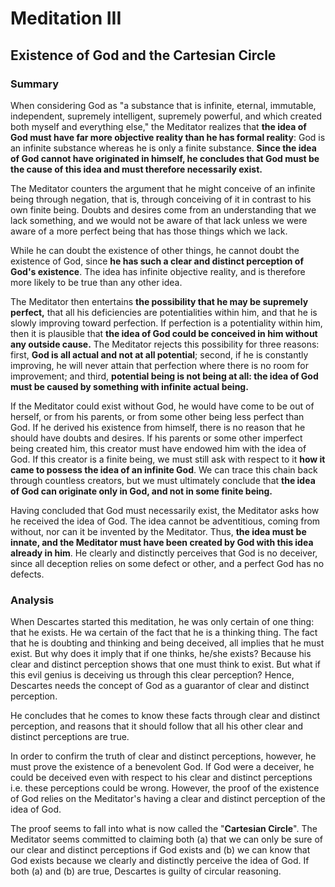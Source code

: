 # Meditation III
## Existence of God and the Cartesian Circle

### Summary 

When considering God as "a substance that is infinite, eternal, immutable, independent, supremely intelligent, supremely powerful, and which created both myself and everything else," the Meditator realizes that **the idea of God must have far more objective reality than he has formal reality**: God is an infinite substance whereas he is only a finite substance. 
**Since the idea of God cannot have originated in himself, he concludes that God must be the cause of this idea and must therefore necessarily exist.**

The Meditator counters the argument that he might conceive of an infinite being through negation, that is, through conceiving of it in contrast to his own finite being. Doubts and desires come from an understanding that we lack something, and we would not be aware of that lack unless we were aware of a more perfect being that has those things which we lack.

While he can doubt the existence of other things, he cannot doubt the existence of God, since **he has such a clear and distinct perception of God's existence**. The idea has infinite objective reality, and is therefore more likely to be true than any other idea.

The Meditator then entertains **the possibility that he may be supremely perfect,** that all his deficiencies are potentialities within him, and that he is slowly improving toward perfection. If perfection is a potentiality within him, then it is plausible that **the idea of God could be conceived in him without any outside cause.** The Meditator rejects this possibility for three reasons: first, **God is all actual and not at all potential**; second, if he is constantly improving, he will never attain that perfection where there is no room for improvement; and third, **potential being is not being at all: the idea of God must be caused by something with infinite actual being.**

If the Meditator could exist without God, he would have come to be out of herself, or from his parents, or from some other being less perfect than God. If he derived his existence from himself, there is no reason that he should have doubts and desires. 
If his parents or some other imperfect being created him, this creator must have endowed him with the idea of God. If this creator is a finite being, we must still ask with respect to it **how it came to possess the idea of an infinite God**. We can trace this chain back through countless creators, but we must ultimately conclude that **the idea of God can originate only in God, and not in some finite being.**

Having concluded that God must necessarily exist, the Meditator asks how he received the idea of God. The idea cannot be adventitious, coming from without, nor can it be invented by the Meditator. Thus, **the idea must be innate, and the Meditator must have been created by God with this idea already in him**. He clearly and distinctly perceives that God is no deceiver, since all deception relies on some defect or other, and a perfect God has no defects.

### Analysis

When Descartes started this meditation, he was only certain of one thing: that he exists. He  wa certain of the fact that he is a thinking thing. The fact that he is doubting and thinking and being deceived, all implies that he must exist. But why does it imply that if one thinks, he/she exists? Because his clear and distinct perception shows that one must think to exist. But what if this evil genius is deceiving us through this clear perception? Hence, Descartes needs the concept of God as a guarantor of clear and distinct perception. 

He concludes that he comes to know these facts through clear and distinct perception, and reasons that it should follow that all his other clear and distinct perceptions are true. 

In order to confirm the truth of clear and distinct perceptions, however, he must prove the existence of a benevolent God. If God were a deceiver, he could be deceived even with respect to his clear and distinct perceptions i.e. these perceptions could be wrong. However, the proof of the existence of God relies on the Meditator's having a clear and distinct perception of the idea of God.

The proof seems to fall into what is now called the "**Cartesian Circle**". The Meditator seems committed to claiming both (a) that we can only be sure of our clear and distinct perceptions if God exists and (b) we can know that God exists because we clearly and distinctly perceive the idea of God. If both (a) and (b) are true, Descartes is guilty of circular reasoning.